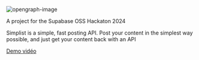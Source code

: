![opengraph-image](https://github.com/Steellgold/simplist/assets/51505384/39caa4ac-da4b-4b42-80a9-f69c257d210e)

A project for the Supabase OSS Hackaton 2024

Simplist is a simple, fast posting API. Post your content in the simplest way possible, and just get your content back with an API

[Demo vidéo](https://youtu.be/DssHBnrg4jk?si=0eatVLv1ZMfu2uGH)
